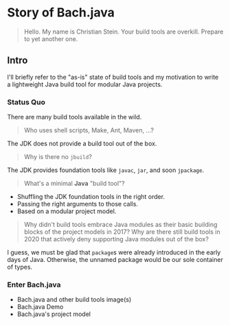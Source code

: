 # Story of Bach.java

> Hello.
My name is Christian Stein.
Your build tools are overkill.
Prepare to yet another one.

## Intro

I'll briefly refer to the "as-is" state of build tools
and my motivation to write a lightweight Java build tool for modular Java projects.

### Status Quo

There are many build tools available in the wild.

> Who uses shell scripts, Make, Ant, Maven, ...?

The JDK does not provide a build tool out of the box.

> Why is there no `jbuild`?

The JDK provides foundation tools like `javac`, `jar`, and soon `jpackage`.

> What's a minimal **Java** "build tool"?

- Shuffling the JDK foundation tools in the right order.
- Passing the right arguments to those calls.
- Based on a modular project model.

> Why didn't build tools embrace Java modules as their basic building blocks of the project models in 2017?
> Why are there still build tools in 2020 that actively deny supporting Java modules out of the box?

I guess, we must be glad that `package`s were already introduced in the early days of Java.
Otherwise, the unnamed package would be our sole container of types.

### Enter Bach.java

- Bach.java and other build tools image(s)
- Bach.java Demo
- Bach.java's project model